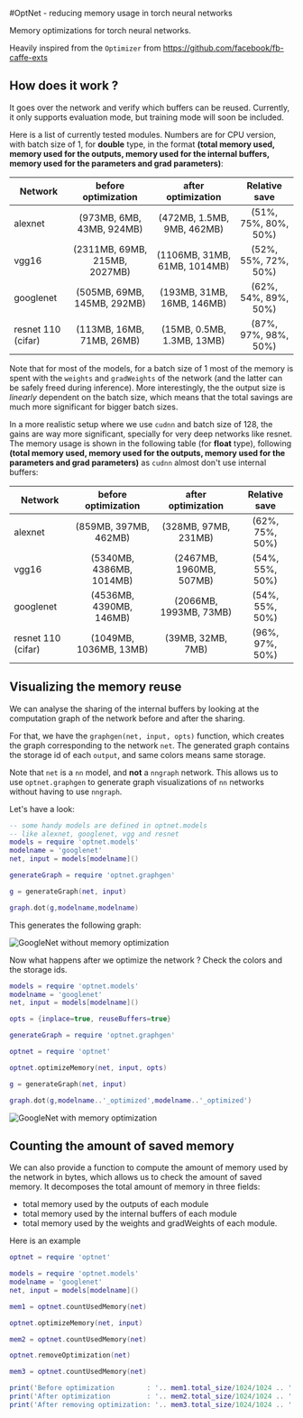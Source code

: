 #OptNet - reducing memory usage in torch neural networks

Memory optimizations for torch neural networks.

Heavily inspired from the `Optimizer` from https://github.com/facebook/fb-caffe-exts

## How does it work ?

It goes over the network and verify which buffers can be reused.
Currently, it only supports evaluation mode, but training mode will soon be included.

Here is a list of currently tested modules. Numbers are for CPU version, with batch size of 1, for **double** type, in the format
**(total memory used, memory used for the outputs, memory used for the internal buffers, memory used for the parameters and grad parameters)**:

| Network | before optimization | after optimization | Relative save |
| ------- | :--------: | :-------: | :------: |
|alexnet | (973MB, 6MB, 43MB, 924MB) | (472MB, 1.5MB, 9MB, 462MB) | (51%, 75%, 80%, 50%) |
|vgg16 | (2311MB, 69MB, 215MB, 2027MB) | (1106MB, 31MB, 61MB, 1014MB) | (52%, 55%, 72%, 50%) |
|googlenet | (505MB, 69MB, 145MB, 292MB) | (193MB, 31MB, 16MB, 146MB) | (62%, 54%, 89%, 50%) |
|resnet 110 (cifar)| (113MB, 16MB, 71MB, 26MB) | (15MB, 0.5MB, 1.3MB, 13MB) | (87%, 97%, 98%, 50%) |

Note that for most of the models, for a batch size of 1 most of the memory is spent with the `weights` and `gradWeights` of the network (and the latter can be safely freed during inference).
More interestingly, the the output size is *linearly* dependent on the batch size, which means that the total savings are much more significant for bigger batch sizes.

In a more realistic setup where we use `cudnn` and batch size of 128, the gains are
way more significant, specially for very deep networks like resnet. The memory usage is shown in the following table (for **float** type), following **(total memory used, memory used for the outputs, memory used for the parameters and grad parameters)** as `cudnn` almost don't use internal buffers:

| Network | before optimization | after optimization | Relative save |
| ------- | :--------: | :-------: | :------: |
|alexnet | (859MB, 397MB, 462MB) | (328MB, 97MB, 231MB) | (62%, 75%, 50%) |
|vgg16 | (5340MB, 4386MB, 1014MB) | (2467MB, 1960MB, 507MB) | (54%, 55%, 50%) |
|googlenet | (4536MB, 4390MB, 146MB) | (2066MB, 1993MB, 73MB) | (54%, 55%, 50%) |
|resnet 110 (cifar)| (1049MB, 1036MB, 13MB) | (39MB, 32MB, 7MB) | (96%, 97%, 50%) |

## Visualizing the memory reuse

We can analyse the sharing of the internal buffers by looking at the computation
graph of the network before and after the sharing.

For that, we have the `graphgen(net, input, opts)` function, which creates the
graph corresponding to the network `net`. The generated graph contains the storage
id of each `output`, and same colors means same storage.

Note that `net` is a `nn` model, and **not** a `nngraph` network. This allows us
to use `optnet.graphgen` to generate graph visualizations of `nn` networks without
having to use `nngraph`.

Let's have a look:

```lua
-- some handy models are defined in optnet.models
-- like alexnet, googlenet, vgg and resnet
models = require 'optnet.models'
modelname = 'googlenet'
net, input = models[modelname]()

generateGraph = require 'optnet.graphgen'

g = generateGraph(net, input)

graph.dot(g,modelname,modelname)
```

This generates the following graph:

![GoogleNet without memory optimization](doc/googlenet.gif)

Now what happens after we optimize the network ? Check the colors and the storage
ids.

```lua
models = require 'optnet.models'
modelname = 'googlenet'
net, input = models[modelname]()

opts = {inplace=true, reuseBuffers=true}

generateGraph = require 'optnet.graphgen'

optnet = require 'optnet'

optnet.optimizeMemory(net, input, opts)

g = generateGraph(net, input)

graph.dot(g,modelname..'_optimized',modelname..'_optimized')
```
![GoogleNet with memory optimization](doc/googlenet_optimized.gif)

## Counting the amount of saved memory

We can also provide a function to compute the amount of memory used by the network
in bytes, which allows us to check the amount of saved memory.
It decomposes the total amount of memory in three fields:
* total memory used by the outputs of each module
* total memory used by the internal buffers of each module
* total memory used by the weights and gradWeights of each module.

Here is an example

```lua
optnet = require 'optnet'

models = require 'optnet.models'
modelname = 'googlenet'
net, input = models[modelname]()

mem1 = optnet.countUsedMemory(net)

optnet.optimizeMemory(net, input)

mem2 = optnet.countUsedMemory(net)

optnet.removeOptimization(net)

mem3 = optnet.countUsedMemory(net)

print('Before optimization        : '.. mem1.total_size/1024/1024 .. ' MBytes')
print('After optimization         : '.. mem2.total_size/1024/1024 .. ' MBytes')
print('After removing optimization: '.. mem3.total_size/1024/1024 .. ' MBytes')

```
